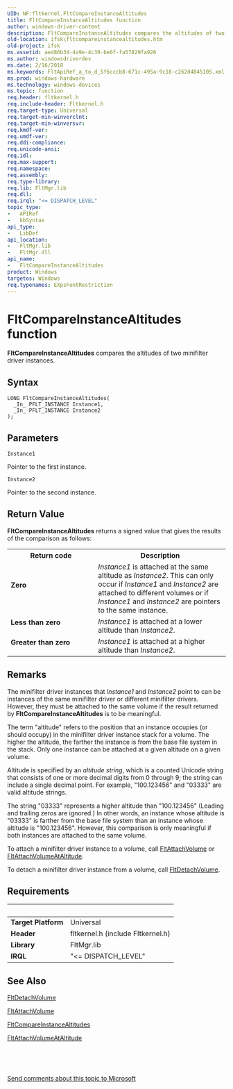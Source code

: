 ```yaml
---
UID: NF:fltkernel.FltCompareInstanceAltitudes
title: FltCompareInstanceAltitudes function
author: windows-driver-content
description: FltCompareInstanceAltitudes compares the altitudes of two minifilter driver instances.
old-location: ifsk\fltcompareinstancealtitudes.htm
old-project: ifsk
ms.assetid: aed86b34-4a9e-4c39-be0f-fa57829fa926
ms.author: windowsdriverdev
ms.date: 2/16/2018
ms.keywords: FltApiRef_a_to_d_5f6cccb8-671c-495a-9c18-c262d4845105.xml, FltCompareInstanceAltitudes, FltCompareInstanceAltitudes function [Installable File System Drivers], fltkernel/FltCompareInstanceAltitudes, ifsk.fltcompareinstancealtitudes
ms.prod: windows-hardware
ms.technology: windows-devices
ms.topic: function
req.header: fltkernel.h
req.include-header: Fltkernel.h
req.target-type: Universal
req.target-min-winverclnt: 
req.target-min-winversvr: 
req.kmdf-ver: 
req.umdf-ver: 
req.ddi-compliance: 
req.unicode-ansi: 
req.idl: 
req.max-support: 
req.namespace: 
req.assembly: 
req.type-library: 
req.lib: FltMgr.lib
req.dll: 
req.irql: "<= DISPATCH_LEVEL"
topic_type:
-	APIRef
-	kbSyntax
api_type:
-	LibDef
api_location:
-	FltMgr.lib
-	FltMgr.dll
api_name:
-	FltCompareInstanceAltitudes
product: Windows
targetos: Windows
req.typenames: EXpsFontRestriction
---
```



# FltCompareInstanceAltitudes function
<b>FltCompareInstanceAltitudes</b> compares the altitudes of two minifilter driver instances.

## Syntax

````
LONG FltCompareInstanceAltitudes(
  _In_ PFLT_INSTANCE Instance1,
  _In_ PFLT_INSTANCE Instance2
);
````

## Parameters

`Instance1`

Pointer to the first instance.

`Instance2`

Pointer to the second instance.


## Return Value

<b>FltCompareInstanceAltitudes</b> returns a signed value that gives the results of the comparison as follows: 

<table>
<tr>
<th>Return code</th>
<th>Description</th>
</tr>
<tr>
<td width="40%">
<dl>
<dt><b>Zero</b></dt>
</dl>
</td>
<td width="60%">
<i>Instance1</i> is attached at the same altitude as <i>Instance2</i>. This can only occur if <i>Instance1</i> and <i>Instance2</i> are attached to different volumes or if <i>Instance1</i> and <i>Instance2</i> are pointers to the same instance. 

</td>
</tr>
<tr>
<td width="40%">
<dl>
<dt><b>Less than zero</b></dt>
</dl>
</td>
<td width="60%">
<i>Instance1</i> is attached at a lower altitude than <i>Instance2</i>. 

</td>
</tr>
<tr>
<td width="40%">
<dl>
<dt><b>Greater than zero</b></dt>
</dl>
</td>
<td width="60%">
<i>Instance1</i> is attached at a higher altitude than <i>Instance2</i>. 

</td>
</tr>
</table>

## Remarks

The minifilter driver instances that <i>Instance1</i> and <i>Instance2</i> point to can be instances of the same minifilter driver or different minifilter drivers. However, they must be attached to the same volume if the result returned by <b>FltCompareInstanceAltitudes</b> is to be meaningful. 

The term "altitude" refers to the position that an instance occupies (or should occupy) in the minifilter driver instance stack for a volume. The higher the altitude, the farther the instance is from the base file system in the stack. Only one instance can be attached at a given altitude on a given volume. 

Altitude is specified by an <i>altitude string</i>, which is a counted Unicode string that consists of one or more decimal digits from 0 through 9; the string can include a single decimal point. For example, "100.123456" and "03333" are valid altitude strings. 

The string "03333" represents a higher altitude than "100.123456" (Leading and trailing zeros are ignored.) In other words, an instance whose altitude is "03333" is farther from the base file system than an instance whose altitude is "100.123456". However, this comparison is only meaningful if both instances are attached to the same volume. 

To attach a minifilter driver instance to a volume, call <a href="..\fltkernel\nf-fltkernel-fltattachvolume.md">FltAttachVolume</a> or <a href="..\fltkernel\nf-fltkernel-fltattachvolumeataltitude.md">FltAttachVolumeAtAltitude</a>. 

To detach a minifilter driver instance from a volume, call <a href="..\fltkernel\nf-fltkernel-fltdetachvolume.md">FltDetachVolume</a>.

## Requirements
| &nbsp; | &nbsp; |
| ---- |:---- |
| **Target Platform** | Universal |
| **Header** | fltkernel.h (include Fltkernel.h) |
| **Library** | FltMgr.lib |
| **IRQL** | "<= DISPATCH_LEVEL" |

## See Also

<a href="..\fltkernel\nf-fltkernel-fltdetachvolume.md">FltDetachVolume</a>



<a href="..\fltkernel\nf-fltkernel-fltattachvolume.md">FltAttachVolume</a>



<a href="..\fltkernel\nf-fltkernel-fltcompareinstancealtitudes.md">FltCompareInstanceAltitudes</a>



<a href="..\fltkernel\nf-fltkernel-fltattachvolumeataltitude.md">FltAttachVolumeAtAltitude</a>



 

 

<a href="mailto:wsddocfb@microsoft.com?subject=Documentation%20feedback [ifsk\ifsk]:%20FltCompareInstanceAltitudes function%20 RELEASE:%20(2/16/2018)&amp;body=%0A%0APRIVACY STATEMENT%0A%0AWe use your feedback to improve the documentation. We don't use your email address for any other purpose, and we'll remove your email address from our system after the issue that you're reporting is fixed. While we're working to fix this issue, we might send you an email message to ask for more info. Later, we might also send you an email message to let you know that we've addressed your feedback.%0A%0AFor more info about Microsoft's privacy policy, see http://privacy.microsoft.com/en-us/default.aspx." title="Send comments about this topic to Microsoft">Send comments about this topic to Microsoft</a>